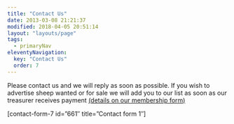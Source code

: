 ```yaml
---
title: "Contact Us"
date: 2013-03-08 21:21:37
modified: 2018-04-05 20:51:14
layout: "layouts/page"
tags:
  - primaryNav
eleventyNavigation:
  key: "Contact Us"
  order: 7
---
```


Please contact us and we will reply as soon as possible.
If you wish to advertise sheep wanted or for sale we will add you to our list as soon as our treasurer receives payment [(details on our membership form)](/become-a-member/)

\[contact-form-7 id=”661″ title=”Contact form 1″\]
